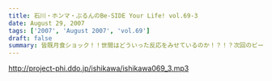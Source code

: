```yaml
---
title: 石川・ホンマ・ぶるんのBe-SIDE Your Life! vol.69-3
date: August 29, 2007
tags: ['2007', 'August 2007', 'vol.69']
draft: false
summary: 皆既月食ショック！！世間はどういった反応をみせているのか！？！？次回のビーサイは、LUNASEAについての熱い思いがくどいくらいに聴けそう！！知らない人は良〜く予習しておくように〜〜。NAMAE
---
```


http://project-phi.ddo.jp/ishikawa/ishikawa069_3.mp3
